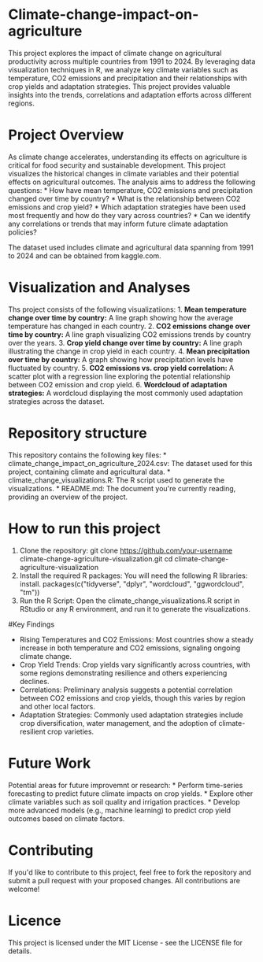 <h1> Climate-change-impact-on-agriculture </h1>

This project explores the impact of climate change on agricultural productivity across multiple countries from 1991 to 2024. By leveraging data visualization techniques in R, we analyze key climate variables such as temperature, CO2 emissions and precipitation and their relationships with crop yields and adaptation strategies. This project provides valuable insights into the trends, correlations and adaptation efforts across different regions.

<h1> Project Overview </h1>

As climate change accelerates, understanding its effects on agriculture is critical for food security and sustainable development. This project visualizes the historical changes in climate variables and their potential effects on agricultural outcomes. The analysis aims to address the following questions:
    * How have mean temperature, CO2 emissions and precipitation changed over time by country?
    * What is the relationship between CO2 emissions and crop yield?
    * Which adaptation strategies have been used most frequently and how do they vary across countries?
    * Can we identify any correlations or trends that may inform future climate adaptation policies?

The dataset used includes climate and agricultural data spanning from 1991 to 2024 and can be obtained from kaggle.com. 

<h1> Visualization and Analyses </h1>

Ths project consists of the following visualizatiions:
    1. <b>Mean temperature change over time by country:</b> A line graph showing how the average temperature has changed in each country.
    2. <b>CO2 emissions change over time by country:</b> A line graph visualizing CO2 emissions trends by country over the years.
    3. <b>Crop yield change over time by country:</b> A line graph illustrating the change in crop yield in each country. 
    4. <b>Mean precipitation over time by country:</b> A graph showing how precipitation levels have fluctuated by country.
    5. <b>CO2 emissions vs. crop yield correlation:</b> A scatter plot with a regression line exploring the potential relationship between CO2 emission and crop            yield.
    6. <b>Wordcloud of adaptation strategies:</b> A wordcloud displaying the most commonly used adaptation strategies across the dataset.

<h1> Repository structure </h1>

This repository contains the following key files: 
    * climate_change_impact_on_agriculture_2024.csv: The dataset used for this project, containing climate and agricultural data. 
    * climate_change_visualizations.R: The R script used to generate the visualizations. 
    * README.md: The document you're currently reading, providing an overview of the project. 

<h1> How to run this project </h1>

1. Clone the repository:
    git clone https://github.com/your-username climate-change-agriculture-visualization.git
    cd climate-change-agriculture-visualization
2. Install the required R packages: You will need the following R libraries:
    install. packages(c("tidyverse", "dplyr", "wordcloud", "ggwordcloud", "tm"))
3. Run the R Script: Open the climate_change_visualizations.R script in RStudio or any R environment, and run it to generate the visualizations. 

#Key Findings

* Rising Temperatures and CO2 Emissions: Most countries show a steady increase in both temperature and CO2 emissions, signaling ongoing climate change.
* Crop Yield Trends: Crop yields vary significantly across countries, with some regions demonstrating resilience and others experiencing declines.
* Correlations: Preliminary analysis suggests a potential correlation between CO2 emissions and crop yields, though this varies by region and other local factors. 
* Adaptation Strategies: Commonly used adaptation strategies include crop diversification, water management, and the adoption of climate-resilient crop varieties. 

<h1> Future Work </h1>

Potential areas for future improvemnt or research:
    * Perform time-series forecasting to predict future climate impacts on crop yields.
    * Explore other climate variables such as soil quality and irrigation practices. 
    * Develop more advanced models (e.g., machine learning) to predict crop yield outcomes based on climate factors. 

<h1> Contributing </h1>

If you'd like to contribute to this project, feel free to fork the repository and submit a pull request with your proposed changes. All contributions are welcome! 

<h1> Licence </h1> 

This project is licensed under the MIT License - see the LICENSE file for details.
